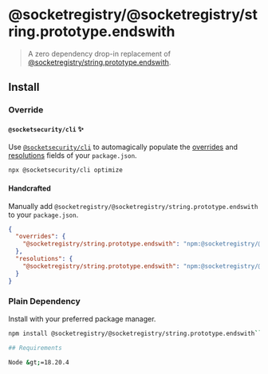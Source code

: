 # @socketregistry/@socketregistry/string.prototype.endswith

> A zero dependency drop-in replacement of
> [@socketregistry/string.prototype.endswith](https://www.npmjs.com/package/@socketregistry/string.prototype.endswith).

## Install

### Override

#### `@socketsecurity/cli` :sparkles:

Use [`@socketsecurity/cli`](https://www.npmjs.com/package/@socketsecurity/cli)
to automagically populate the
[overrides](https://docs.npmjs.com/cli/v9/configuring-npm/package-json#overrides)
and [resolutions](https://yarnpkg.com/configuration/manifest#resolutions) fields
of your `package.json`.

```sh
npx @socketsecurity/cli optimize
```

#### Handcrafted

Manually add `@socketregistry/@socketregistry/string.prototype.endswith` to your
`package.json`.

```json
{
  "overrides": {
    "@socketregistry/string.prototype.endswith": "npm:@socketregistry/@socketregistry/string.prototype.endswith@^1"
  },
  "resolutions": {
    "@socketregistry/string.prototype.endswith": "npm:@socketregistry/@socketregistry/string.prototype.endswith@^1"
  }
}
```

### Plain Dependency

Install with your preferred package manager.

````sh
npm install @socketregistry/@socketregistry/string.prototype.endswith```

## Requirements

Node &gt;=18.20.4
````
